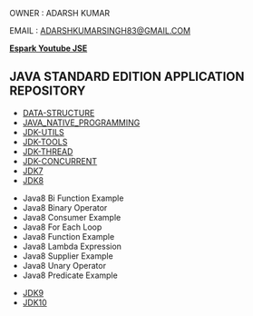 
OWNER : ADARSH KUMAR 

EMAIL : ADARSHKUMARSINGH83@GMAIL.COM

**[Espark Youtube JSE ](https://www.youtube.com/playlist?list=PLBH_SvM38ibECCbbb2GJpjQeBgYDg7tSH)**

JAVA STANDARD EDITION APPLICATION REPOSITORY 
---------------------------------------------
* [DATA-STRUCTURE]()
* [JAVA_NATIVE_PROGRAMMING]()
* [JDK-UTILS]()
* [JDK-TOOLS]()
* [JDK-THREAD]()
* [JDK-CONCURRENT]()
* [JDK7]()
* [JDK8]()
- Java8 Bi Function Example
- Java8 Binary Operator	
- Java8 Consumer Example
- Java8 For Each Loop	
- Java8 Function Example
- Java8 Lambda Expression
- Java8 Supplier Example
- Java8 Unary Operator
- Java8 Predicate Example

* [JDK9]()
* [JDK10]()


